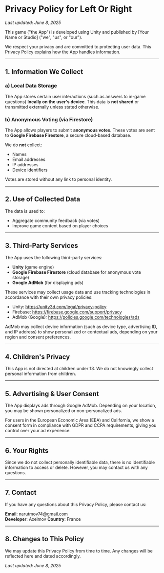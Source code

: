 # Privacy Policy for Left Or Right

_Last updated: June 8, 2025_

This game ("the App") is developed using Unity and published by [Your Name or Studio] ("we", "us", or "our").

We respect your privacy and are committed to protecting user data. This Privacy Policy explains how the App handles information.

---

## 1. Information We Collect

### a) Local Data Storage
The App stores certain user interactions (such as answers to in-game questions) **locally on the user's device**. This data is **not shared** or transmitted externally unless stated otherwise.

### b) Anonymous Voting (via Firestore)
The App allows players to submit **anonymous votes**. These votes are sent to **Google Firebase Firestore**, a secure cloud-based database.

We do **not** collect:
- Names
- Email addresses
- IP addresses
- Device identifiers

Votes are stored without any link to personal identity.

---

## 2. Use of Collected Data

The data is used to:
- Aggregate community feedback (via votes)
- Improve game content based on player choices

---

## 3. Third-Party Services

The App uses the following third-party services:

- **Unity** (game engine)
- **Google Firebase Firestore** (cloud database for anonymous vote storage)
- **Google AdMob** (for displaying ads)

These services may collect usage data and use tracking technologies in accordance with their own privacy policies:

- Unity: https://unity3d.com/legal/privacy-policy  
- Firebase: https://firebase.google.com/support/privacy  
- AdMob (Google): https://policies.google.com/technologies/ads

AdMob may collect device information (such as device type, advertising ID, and IP address) to show personalized or contextual ads, depending on your region and consent preferences.

---

## 4. Children's Privacy

This App is not directed at children under 13. We do not knowingly collect personal information from children.

---

## 5. Advertising & User Consent

The App displays ads through Google AdMob. Depending on your location, you may be shown personalized or non-personalized ads.

For users in the European Economic Area (EEA) and California, we show a consent form in compliance with GDPR and CCPA requirements, giving you control over your ad experience.

---

## 6. Your Rights

Since we do not collect personally identifiable data, there is no identifiable information to access or delete. However, you may contact us with any questions.

---

## 7. Contact

If you have any questions about this Privacy Policy, please contact us:

**Email**: narutmov74@gmail.com  
**Developer**: Axelmov
**Country**: France

---

## 8. Changes to This Policy

We may update this Privacy Policy from time to time. Any changes will be reflected here and dated accordingly.

_Last updated: June 8, 2025_
